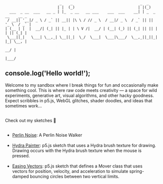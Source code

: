     
                             _    _                               _  _               
                            | |  (_)                             | |(_)              
      ___  _ __  ___   __ _ | |_  _ __   __ ___    ___  ___    __| | _  _ __    __ _ 
     / __|| '__|/ _ \ / _` || __|| |\ \ / // _ \  / __|/ _ \  / _` || || '_ \  / _` |
    | (__ | |  |  __/| (_| || |_ | | \ V /|  __/ | (__| (_) || (_| || || | | || (_| |
     \___||_|   \___| \__,_| \__||_|  \_/  \___|  \___|\___/  \__,_||_||_| |_| \__, |
                                                                                __/ |
                                                                               |___/ 
## console.log('Hello world!'); <br>

Welcome to my sandbox where I break things for fun and occasionally make something cool. This is where raw code meets creativity — a space for wild experiments, generative art, visual algorithms, and other hacky goodness. Expect scribbles in p5.js, WebGL glitches, shader doodles, and ideas that sometimes work...  <br><br>

Check out my sketches 🚀 <br><br>

- [Perlin Noise](./sketches/perlin-noise.html): A Perlin Noise Walker <br><br>
- [Hydra Painter](./sketches/hydra-painter.html): p5.js sketch that uses a Hydra brush texture for drawing. Drawing occurs with the Hydra brush texture when the mouse is pressed.  <br><br>
- [Easing Vectors](./sketches/easing-vectors.html): p5.js sketch that defines a Mover class that uses vectors for position, velocity, and acceleration to simulate spring-damped bouncing circles between two vertical limits.  <br><br>


